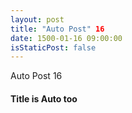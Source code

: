 ```yaml
---
layout: post
title: "Auto Post" 16
date: 1500-01-16 09:00:00
isStaticPost: false
---
```

Auto Post 16
#### Title is Auto too